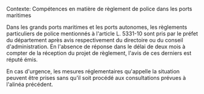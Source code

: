 Contexte: Compétences en matière de règlement de police dans les ports maritimes

Dans les grands ports maritimes et les ports autonomes, les règlements particuliers de police mentionnés à l'article L. 5331-10 sont pris par le préfet du département après avis respectivement du directoire ou du conseil d'administration. En l'absence de réponse dans le délai de deux mois à compter de la réception du projet de règlement, l'avis de ces derniers est réputé émis.

En cas d'urgence, les mesures réglementaires qu'appelle la situation peuvent être prises sans qu'il soit procédé aux consultations prévues à l'alinéa précédent.